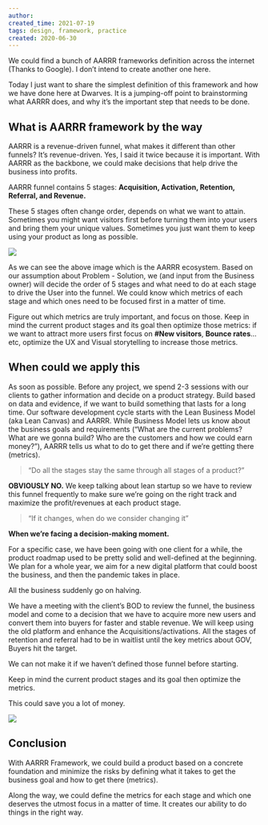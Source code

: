 ```yaml
---
author: 
created_time: 2021-07-19
tags: design, framework, practice
created: 2020-06-30
---
```


We could find a bunch of AARRR frameworks definition across the internet (Thanks to Google). I don’t intend to create another one here.

Today I just want to share the simplest definition of this framework and how we have done here at Dwarves. It is a jumping-off point to brainstorming what AARRR does, and why it’s the important step that needs to be done.

## **What is AARRR framework by the way**

AARRR is a revenue-driven funnel, what makes it different than other funnels? It’s revenue-driven. Yes, I said it twice because it is important. With AARRR as the backbone, we could make decisions that help drive the business into profits.

AARRR funnel contains 5 stages: **Acquisition, Activation, Retention, Referral, **and** Revenue.**

These 5 stages often change order, depends on what we want to attain. Sometimes you might want visitors first before turning them into your users and bring them your unique values. Sometimes you just want them to keep using your product as long as possible.


![](https://s3.us-west-2.amazonaws.com/secure.notion-static.com/5ffb4610-79e0-49de-b08f-7b565b613e49/Untitled.png?X-Amz-Algorithm=AWS4-HMAC-SHA256&X-Amz-Content-Sha256=UNSIGNED-PAYLOAD&X-Amz-Credential=AKIAT73L2G45EIPT3X45%2F20231031%2Fus-west-2%2Fs3%2Faws4_request&X-Amz-Date=20231031T202443Z&X-Amz-Expires=3600&X-Amz-Signature=6aac486f1168cd08c2c60aad382620f356ce2ab194ce371612bb9929c330c63d&X-Amz-SignedHeaders=host&x-id=GetObject)


As we can see the above image which is the AARRR ecosystem. Based on our assumption about Problem - Solution, we (and input from the Business owner) will decide the order of 5 stages and what need to do at each stage to drive the User into the funnel. We could know which metrics of each stage and which ones need to be focused first in a matter of time.


Figure out which metrics are truly important, and focus on those. Keep in mind the current product stages and its goal then optimize those metrics: if we want to attract more users first focus on **#New visitors**, **Bounce rates**…etc, optimize the UX and Visual storytelling to increase those metrics.

## **When could we apply this**

As soon as possible. Before any project, we spend 2-3 sessions with our clients to gather information and decide on a product strategy. Build based on data and evidence, if we want to build something that lasts for a long time. Our software development cycle starts with the Lean Business Model (aka Lean Canvas) and AARRR. While Business Model lets us know about the business goals and requirements (“What are the current problems? What are we gonna build? Who are the customers and how we could earn money?”), AARRR tells us what to do to get there and if we’re getting there (metrics).


> “Do all the stages stay the same through all stages of a product?”


**OBVIOUSLY NO.** We keep talking about lean startup so we have to review this funnel frequently to make sure we’re going on the right track and maximize the profit/revenues at each product stage.


> “If it changes, when do we consider changing it”


**When we’re facing a decision-making moment.**

For a specific case, we have been going with one client for a while, the product roadmap used to be pretty solid and well-defined at the beginning. We plan for a whole year, we aim for a new digital platform that could boost the business, and then the pandemic takes in place.

All the business suddenly go on halving.


We have a meeting with the client’s BOD to review the funnel, the business model and come to a decision that we have to acquire more new users and convert them into buyers for faster and stable revenue. We will keep using the old platform and enhance the Acquisitions/activations. All the stages of retention and referral had to be in waitlist until the key metrics about GOV, Buyers hit the target.

We can not make it if we haven’t defined those funnel before starting.

Keep in mind the current product stages and its goal then optimize the metrics.


This could save you a lot of money.


![](https://s3.us-west-2.amazonaws.com/secure.notion-static.com/117a0089-89c1-4fd0-9f00-0e2db822b77f/Untitled.png?X-Amz-Algorithm=AWS4-HMAC-SHA256&X-Amz-Content-Sha256=UNSIGNED-PAYLOAD&X-Amz-Credential=AKIAT73L2G45EIPT3X45%2F20231031%2Fus-west-2%2Fs3%2Faws4_request&X-Amz-Date=20231031T202443Z&X-Amz-Expires=3600&X-Amz-Signature=21bb5e934e0b076f195f1b760f42605701a2b1ed18f04ee65a8100d3bf36fa5e&X-Amz-SignedHeaders=host&x-id=GetObject)


## Conclusion

With AARRR Framework, we could build a product based on a concrete foundation and minimize the risks by defining what it takes to get the business goal and how to get there (metrics).


Along the way, we could define the metrics for each stage and which one deserves the utmost focus in a matter of time. It creates our ability to do things in the right way.
